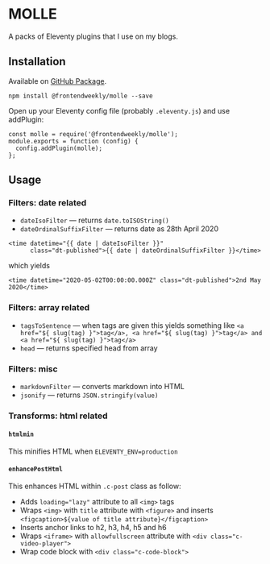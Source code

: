 # MOLLE

A packs of Eleventy plugins that I use on my blogs.

## Installation

Available on [GitHub Package](https://github.com/orgs/frontendweekly/packages).

```
npm install @frontendweekly/molle --save
```

Open up your Eleventy config file (probably `.eleventy.js`) and use addPlugin:

```
const molle = require('@frontendweekly/molle');
module.exports = function (config) {
  config.addPlugin(molle);
};
```

## Usage

### Filters: date related

- `dateIsoFilter` — returns `date.toISOString()`
- `dateOrdinalSuffixFilter` — returns date as 28th April 2020

```
<time datetime="{{ date | dateIsoFilter }}"
      class="dt-published">{{ date | dateOrdinalSuffixFilter }}</time>
```

which yields

```
<time datetime="2020-05-02T00:00:00.000Z" class="dt-published">2nd May 2020</time>
```

### Filters: array related

- `tagsToSentence` — when tags are given this yields something like `<a href="${ slug(tag) }">tag</a>, <a href="${ slug(tag) }">tag</a> and <a href="${ slug(tag) }">tag</a>`
- `head` — returns specified head from array

### Filters: misc

- `markdownFilter` — converts markdown into HTML
- `jsonify` — returns `JSON.stringify(value)`

### Transforms: html related

#### `htmlmin`

This minifies HTML when `ELEVENTY_ENV=production`

#### `enhancePostHtml`

This enhances HTML within `.c-post` class as follow:

- Adds `loading="lazy"` attribute to all `<img>` tags
- Wraps `<img>` with `title` attribute with `<figure>` and inserts `<figcaption>${value of title attribute}</figcaption>`
- Inserts anchor links to h2, h3, h4, h5 and h6
- Wraps `<iframe>` with `allowfullscreen` attribute with `<div class="c-video-player">`
- Wrap code block with `<div class="c-code-block">`
